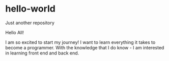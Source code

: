 # hello-world
Just another repository

Hello All!

I am so excited to start my journey! I want to learn everything it takes to become a programmer. With the knowledge that I do know - I am interested in learning front end and back end. 


